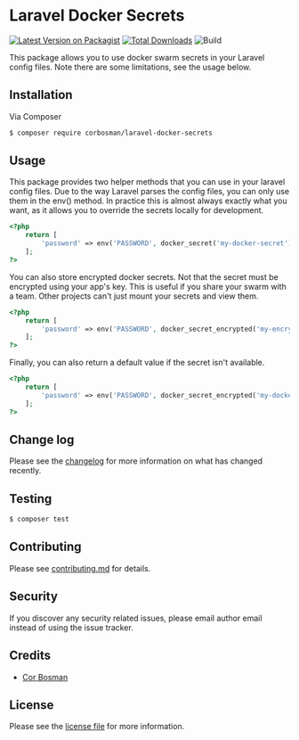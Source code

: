 # Laravel Docker Secrets

[![Latest Version on Packagist][ico-version]][link-packagist]
[![Total Downloads][ico-downloads]][link-downloads]
![Build](https://github.com/corbosman/laravel-docker-secrets/workflows/build/badge.svg?branch=main)

This package allows you to use docker swarm secrets in your Laravel config files. Note there are some limitations, see the usage below.

## Installation

Via Composer

``` bash
$ composer require corbosman/laravel-docker-secrets
```

## Usage

This package provides two helper methods that you can use in your laravel config files. Due to the way Laravel parses the config files, you can only use them in the env() method. In practice this is almost always exactly what you want, as it allows you to override the secrets locally for development.  

```php
<?php
    return [
        'password' => env('PASSWORD', docker_secret('my-docker-secret'))
    ];
?>   
```

You can also store encrypted docker secrets. Not that the secret must be encrypted using your app's key. This is useful if you share your swarm with a team. Other projects can't just mount your secrets and view them. 

```php
<?php
    return [
        'password' => env('PASSWORD', docker_secret_encrypted('my-encrypted-docker-secret'))
    ];
?>   
```

Finally, you can also return a default value if the secret isn't available.

```php
<?php
    return [
        'password' => env('PASSWORD', docker_secret_encrypted('my-docker-secret', 'my-default'))
    ];
?>      
```


## Change log

Please see the [changelog](changelog.md) for more information on what has changed recently.

## Testing

``` bash
$ composer test
```

## Contributing

Please see [contributing.md](contributing.md) for details.

## Security

If you discover any security related issues, please email author email instead of using the issue tracker.

## Credits

- [Cor Bosman][link-author]

## License

Please see the [license file](license.md) for more information.

[ico-version]: https://img.shields.io/packagist/v/corbosman/laravel-docker-secrets.svg?style=flat-square
[ico-downloads]: https://img.shields.io/packagist/dt/corbosman/laravel-docker-secrets.svg?style=flat-square

[link-packagist]: https://packagist.org/packages/corbosman/laravel-docker-secrets
[link-downloads]: https://packagist.org/packages/corbosman/laravel-docker-secrets
[link-author]: https://github.com/corbosman
